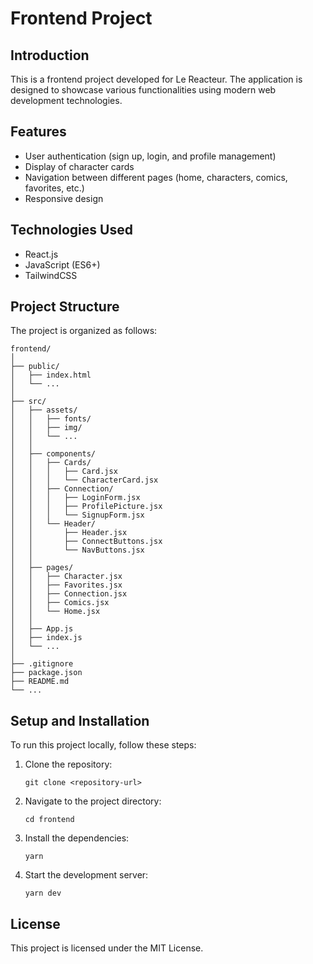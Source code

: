 # Frontend Project

## Introduction

This is a frontend project developed for Le Reacteur. The application is designed to showcase various functionalities using modern web development technologies.

## Features

- User authentication (sign up, login, and profile management)
- Display of character cards
- Navigation between different pages (home, characters, comics, favorites, etc.)
- Responsive design

## Technologies Used

- React.js
- JavaScript (ES6+)
- TailwindCSS

## Project Structure

The project is organized as follows:

```
frontend/
│
├── public/
│   ├── index.html
│   └── ...
│
├── src/
│   ├── assets/
│   │   ├── fonts/
│   │   ├── img/
│   │   └── ...
│   │
│   ├── components/
│   │   ├── Cards/
│   │   │   ├── Card.jsx
│   │   │   └── CharacterCard.jsx
│   │   ├── Connection/
│   │   │   ├── LoginForm.jsx
│   │   │   ├── ProfilePicture.jsx
│   │   │   └── SignupForm.jsx
│   │   └── Header/
│   │       ├── Header.jsx
│   │       ├── ConnectButtons.jsx
│   │       └── NavButtons.jsx
│   │
│   ├── pages/
│   │   ├── Character.jsx
│   │   ├── Favorites.jsx
│   │   ├── Connection.jsx
│   │   ├── Comics.jsx
│   │   └── Home.jsx
│   │
│   ├── App.js
│   ├── index.js
│   └── ...
│
├── .gitignore
├── package.json
├── README.md
└── ...
```

## Setup and Installation

To run this project locally, follow these steps:

1. Clone the repository:
   ```
   git clone <repository-url>
   ```
2. Navigate to the project directory:
   ```
   cd frontend
   ```
3. Install the dependencies:
   ```
   yarn
   ```
4. Start the development server:
   ```
   yarn dev
   ```

## License

This project is licensed under the MIT License.
